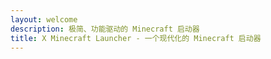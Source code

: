 ```yaml
---
layout: welcome
description: 极简、功能驱动的 Minecraft 启动器
title: X Minecraft Launcher - 一个现代化的 Minecraft 启动器
---
```

